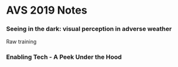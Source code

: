 # AVS 2019 Notes

<script type="text/javascript" src="https://cdn.mathjax.org/mathjax/latest/MathJax.js?config=TeX-AMS_HTML"></script>

### Seeing in the dark: visual perception in adverse weather
Raw training

### Enabling Tech - A Peek Under the Hood

<!--stackedit_data:
eyJoaXN0b3J5IjpbLTE1NDc5MjYyODAsMTY4NjcwMzM1OSwtMT
I4OTI1MTI3OSwtNzg4Njg1MzYzXX0=
-->